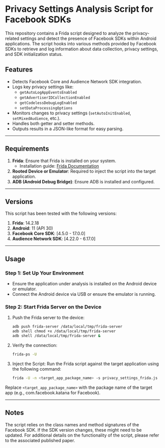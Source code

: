 # Privacy Settings Analysis Script for Facebook SDKs

This repository contains a Frida script designed to analyze the privacy-related settings and detect the presence of Facebook SDKs within Android applications. The script hooks into various methods provided by Facebook SDKs to retrieve and log information about data collection, privacy settings, and SDK initialization status.

## Features

- Detects Facebook Core and Audience Network SDK integration.
- Logs key privacy settings like:
  - `getAutoLogAppEventsEnabled`
  - `getAdvertiserIDCollectionEnabled`
  - `getCodelessDebugLogEnabled`
  - `setDataProcessingOptions`
- Monitors changes to privacy settings (`setAutoInitEnabled`, `setMixedAudience`, etc.).
- Handles both getter and setter methods.
- Outputs results in a JSON-like format for easy parsing.

---

## Requirements

1. **Frida**: Ensure that Frida is installed on your system.
   - Installation guide: [Frida Documentation](https://frida.re/docs/installation/)
2. **Rooted Device or Emulator**: Required to inject the script into the target application.
3. **ADB (Android Debug Bridge)**: Ensure ADB is installed and configured.

---

## Versions

This script has been tested with the following versions:
1. **Frida**: 14.2.18
2. **Android**: 11 (API 30)
3. **Facebook Core SDK**: [4.5.0 - 17.0.0]
4. **Audience Network SDK**: [4.22.0 - 6.17.0]

---

## Usage

### Step 1: Set Up Your Environment

- Ensure the application under analysis is installed on the Android device or emulator.
- Connect the Android device via USB or ensure the emulator is running.

### Step 2: Start Frida Server on the Device

1. Push the Frida server to the device:
   ```bash
   adb push frida-server /data/local/tmp/frida-server
   adb shell chmod +x /data/local/tmp/frida-server
   adb shell /data/local/tmp/frida-server &
    ```
2. Verify the connection:
    ```bash
    frida-ps -U
    ```
3. Inject the Script:
Run the Frida script against the target application using the following command:
    ```bash
    frida -U -n <target_app_package_name> -s privacy_settings_frida.js 
    ```
   
Replace ```<target_app_package_name>``` with the package name of the target app (e.g., com.facebook.katana for Facebook).

---
## Notes
The script relies on the class names and method signatures of the Facebook SDK. If the SDK version changes, these might need to be updated.
For additional details on the functionality of the script, please refer to the associated published paper.